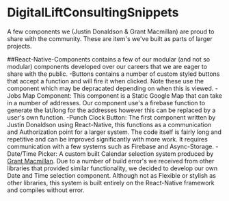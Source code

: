 # DigitalLiftConsultingSnippets
A few components we (Justin Donaldson &amp; Grant Macmillan) are proud to share with the community. These are item's we've built as parts of larger projects.

##React-Native-Components 
contains a few of our modular (and not so modular) components developed over our careers that we are eager to share with the public.
-Buttons contains a number of custom styled buttons that accept a function and will fire it when clicked. Note these use the <Pressable> component which may be depracated depending on when this is viewed.
-Jobs Map Component: This component is a Static Google Map that can take in a number of addresses. Our component use's a firebase function to generate the lat/long for the addresses however this can be replaced by a user's own function.
-Punch Clock Button: The first component written by Justin Donaldson using React-Native, this functions as a communication and Authorization point for a larger system. The code itself is fairly long and repetitive and can be improved significantly with more work. It requires communication with a few systems such as Firebase and Async-Storage.
-Date/Time Picker: A custom built Calendar selection system produced by [Grant Macmillan](https://github.com/grantmacmillan). Due to a number of build error's we received from other libraries that provided similar functionality, we decided to develop our own Date and Time selection component. Although not as Flexible or stylish as other libraries, this system is built entirely on the React-Native framework and compiles without error.
